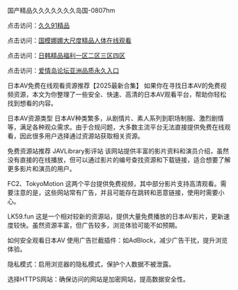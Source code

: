 国产精品久久久久久久久岛国-0807hm

点击访问：<a href="https://heiliaoe8ajia.pages.dev">久久91精品</a>

点击访问：<a href="https://heiliaowzu4ur.pages.dev">国模娜娜大尺度精品人体在线观看</a>

点击访问：<a href="https://gda-c7m.pages.dev/">日韩精品福利一区二区三区四区</a>

点击访问：<a href="https://gfd-5xg.pages.dev/">爱情岛论坛亚洲品质永久入口</a>

日本AV免费在线观看资源推荐【2025最新合集】
如果你在寻找日本AV的免费视频资源，本文为你整理了一些安全、快速、高清的日本AV观看平台，帮助你轻松找到想看的内容。

日本AV资源类型
日本AV种类繁多，从剧情片、素人系列到职场制服、激烈剧情等，满足各种观众需求。由于合规问题，大多数主流平台无法直接提供免费在线观看，因此很多用户选择通过资源站获取相关资源。

免费资源站推荐
JAVLibrary影评站
该网站提供丰富的影片资料和演员介绍，虽然没有直接的在线播放，但可以通过影片的编号查找资源和下载链接，适合想要了解更多影片和演员的用户。

FC2、TokyoMotion
这两个平台提供免费视频，其中部分影片支持高清观看。需要注意的是，这些网站常有广告，并且可能存在跳转和恶意链接，使用时需要小心。

LK59.fun
这是一个相对较新的资源站，提供大量免费播放的日本AV影片，更新速度较快。虽然资源丰富，但广告较多，浏览体验可能不如预期。

如何安全观看日本AV
使用广告拦截插件：如AdBlock，减少广告干扰，提升浏览体验。

隐私模式：启用浏览器的隐私模式，保护个人数据不被泄露。

选择HTTPS网站：确保访问的网站是加密网站，提高数据安全性。

<span style="display:none;">[Canonical link](）</span>
